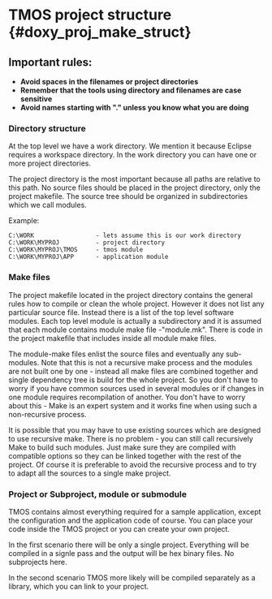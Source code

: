 # TMOS project structure {#doxy_proj_make_struct}


## Important rules:
* **Avoid spaces in the filenames or project directories**
* **Remember that the tools using directory and filenames are case sensitive**
* **Avoid names starting with "." unless you know what you are doing**

### Directory structure
At the top level we have a work directory. We mention it because Eclipse requires
a workspace directory. In the work directory you can have one or more project
directories.

The project directory is the most important because all paths are relative to this path.
No source files should be placed in the project directory, only the project makefile.
The source tree should be organized in subdirectories which we call modules.


Example:
~~~~~~~~~~~~~~~{.}
C:\WORK                 - lets assume this is our work directory
C:\WORK\MYPROJ          - project directory
C:\WORK\MYPROJ\TMOS     - tmos module
C:\WORK\MYPROJ\APP      - application module
~~~~~~~~~~~~~~~



### Make files
The project makefile located in the project directory contains the general rules how to
compile or clean the whole project. However it does not list any particular source file.
Instead there is a list of the top level software modules. Each top level module is
actually a subdirectory and it is assumed that each module contains module make file
-"module.mk". There is code in the project makefile that includes inside all module
make files.

The module-make files enlist the source files and eventually any sub-modules. Note
that this is not a recursive make process and the modules are not built one by one -
instead all make files are combined together and single dependency tree is build for
the whole project. So you don't have to worry if you have common sources used in
several modules or if changes in one module requires recompilation of another. You
don't have to worry about this - Make is an expert system and it works fine when
using such a non-recursive process.

It is possible that you may have to use existing sources which are designed to use
recursive make. There is no problem - you can still call recursively Make to build
such modules. Just make sure they are compiled with compatible options so they can
be linked together with the rest of the project. Of course it is preferable to avoid the
recursive process and to try to adapt all the sources to a single make project.


### Project or Subproject, module or submodule

TMOS contains almost everything required for a sample application, except the 
configuration and the application code of course. You can place your code inside
the TMOS project or you can create your own project.

In the first scenario there will be only a single project. Everything will be
compiled in a signle pass and the output will be hex binary files. No subprojects here.

In the second scenario TMOS more likely will be compiled separately as a library,
which you can link to your project.
   